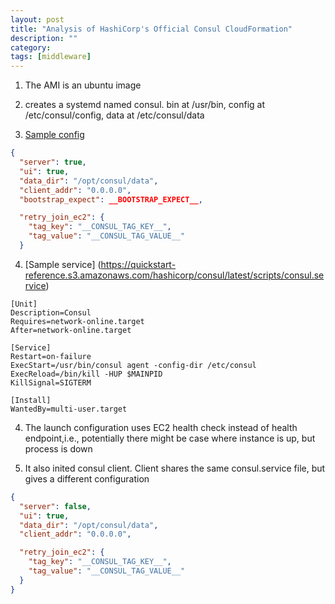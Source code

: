 ```yaml
---
layout: post
title: "Analysis of HashiCorp's Official Consul CloudFormation" 
description: ""
category: 
tags: [middleware]
---
```


1. The AMI is an ubuntu image

2. creates a systemd named consul. bin at /usr/bin, config at /etc/consul/config, data at /etc/consul/data

3. [Sample config](https://quickstart-reference.s3.amazonaws.com/hashicorp/consul/latest/scripts/consul_server_config.stub)

```json
{
  "server": true,
  "ui": true,
  "data_dir": "/opt/consul/data",
  "client_addr": "0.0.0.0",
  "bootstrap_expect": __BOOTSTRAP_EXPECT__,

  "retry_join_ec2": {
    "tag_key": "__CONSUL_TAG_KEY__",
    "tag_value": "__CONSUL_TAG_VALUE__"
  }
```

4. [Sample service] (https://quickstart-reference.s3.amazonaws.com/hashicorp/consul/latest/scripts/consul.service)  

``` 
[Unit]
Description=Consul
Requires=network-online.target
After=network-online.target

[Service]
Restart=on-failure
ExecStart=/usr/bin/consul agent -config-dir /etc/consul
ExecReload=/bin/kill -HUP $MAINPID
KillSignal=SIGTERM

[Install]
WantedBy=multi-user.target
```

4. The launch configuration uses EC2 health check instead of health endpoint,i.e., potentially there might be case where instance is up, but process is down

5. It also inited consul client. Client shares the same consul.service file, but gives a different configuration

```json
{
  "server": false,
  "ui": true,
  "data_dir": "/opt/consul/data",
  "client_addr": "0.0.0.0",

  "retry_join_ec2": {
    "tag_key": "__CONSUL_TAG_KEY__",
    "tag_value": "__CONSUL_TAG_VALUE__"
  }
}
```
